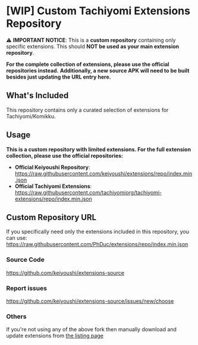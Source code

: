 # [WIP] Custom Tachiyomi Extensions Repository

⚠️ **IMPORTANT NOTICE**: This is a **custom repository** containing only specific extensions. This should **NOT be used as your main extension repository**. 

**For the complete collection of extensions, please use the official repositories instead.**
**Additionally, a new source APK will need to be built besides just updating the URL entry here.**

## What's Included
This repository contains only a curated selection of extensions for Tachiyomi/Komikku.

## Usage
**This is a custom repository with limited extensions. For the full extension collection, please use the official repositories:**

* **Official Keiyoushi Repository**: https://raw.githubusercontent.com/keiyoushi/extensions/repo/index.min.json
* **Official Tachiyomi Extensions**: https://raw.githubusercontent.com/tachiyomiorg/tachiyomi-extensions/repo/index.min.json

## Custom Repository URL
If you specifically need only the extensions included in this repository, you can use:
https://raw.githubusercontent.com/PhDuc/extensions/repo/index.min.json

### Source Code

https://github.com/keiyoushi/extensions-source

### Report issues

https://github.com/keiyoushi/extensions-source/issues/new/choose

### Others
If you're not using any of the above fork then manually download and update extensions from [the listing page](https://keiyoushi.github.io/extensions/)
